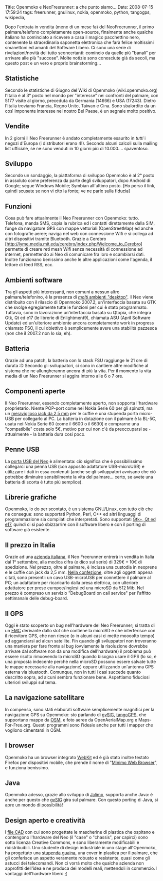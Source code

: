 Title: Openmoko e NeoFreerunner: a che punto siamo...
Date:  2008-07-15 17:59:24
tags: freerunner, gnulinux, nokia, openmoko, python, tangogps, wikipedia,

Dopo l'entrata in vendita (meno di un mese fa)
del NeoFreerunner, il primo palmare/telefono completamente open-source,
finalmente anche qualche italiano ha cominciato a ricevere a casa il magico
pacchettino nero, contenente la straordinaria saponetta elettronica che farà
felice moltissimi smanettoni ed amanti del Software Libero. Ci sono una serie
di rivelazioni/novità del tutto sconcertanti: comincio da quelle più "banali"
per arrivare alle più "succose". Molte notizie sono conosciute già da secoli,
ma questo post e un vero e proprio brainstorming...


## Statistiche ##

Secondo le statistiche di Giugno del Wiki di Openmoko (wiki.openmoko.org) l'Italia è
al 3° posto nel mondo per "interesse" nei confronti del palmare, con 5177
visite al giorno, preceduta da Germania (14666) e USA (17243). Dietro l'Italia
troviamo Francia, Regno Unito, Taiwan e Cina. Sono sbalordito da un così
imponente interesse nel nostro Bel Paese, è un segnale molto positivo.


## Vendite ##

In 2 giorni il Neo Freerunner è andato completamente esaurito
in *tutti* i negozi d'Europa (i distributori erano 4!). Secondo alcuni calcoli
sulla mailing list ufficiale, se ne sono venduti in 10 giorni più di
10.000.... spaventoso.


## Sviluppo ##

Secondo un sondaggio, la piattaforma di
sviluppo Openmoko è al 2° posto in assoluto come preferenza da parte degli
sviluppatori, dopo Android di Google; segue Windows Mobile; Symbian all'ultimo
posto. [Ho perso il link, quindi scusate se non vi cito la fonte; ve ne parlo
sulla fiducia]


## Funzioni ##

Cosa può fare attualmente il Neo Freerunner con
Openmoko: tutto. Telefona, manda SMS, copia la rubrica ed i contatti
direttamente dalla SIM, funge da navigatore GPS con mappe vettoriali
(OpenStreetMap) ed anche con fotografie aeree; naviga nel web con connessione
Wifi e si collega ad altri dispositivi tramite Bluetooth. Grazie a Cerebro
[http://lyme.media.mit.edu/cerebro/index.php/Welcome_to_Cerebro] permette di
creare reti mesh Wifi senza necessità di connessione ad internet, permettendo
ai Neo di comunicare fra loro e scambiarsi dati. Inoltre funzionano benissimo
anche le altre applicazioni come l'agenda, il lettore di feed RSS, ecc.


## Ambienti software ##

Tra gli aspetti più interessanti, non comuni a nessun
altro palmare/telefonino, è la presenza di [*molti* ambienti "desktop"][1]. Il
Neo viene distribuito con il rilascio di Openmoko 2007.2, un'interfaccia
basata su GTK che svolge egregiamente tutte le funzioni per cui è stato
programmato. Tuttavia, sono in lavorazione un'interfaccia basata su Qtopia,
che integra Gtk, Qt ed e17 (le librerie di Enlightment9), chiamata ASU (April
Software Update) ed un'ulteriore ambiente ancora completamente work in
progress chiamato FSO, il cui obiettivo è semplicemente avere una stabilità
pazzesca (non che il 2007.2 non lo sia, eh).


## Batteria ##

Grazie ad una patch, la batteria con lo stack FSU raggiunge le 21 ore di durata :D Secondo
gli sviluppatori, ci sono in cantiere altre modifiche al sistema che ne
allungheranno ancora di più la vita. Per il momento la vita media di un Neo
Freerunner si aggira intorno alle 6 o 7 ore.


## Componenti aperte ##

Il Neo Freerunner, essendo completamente aperto, non sopporta l'hardware
proprietario. Niente POP-port come nei Nokia Serie 60 per gli spinotti, ma un
[meraviglioso jack da 2,5 mm][2] per le cuffie e una stupenda porta micro-USB
per collegarlo al PC. La batteria in dotazione con il palmare è la BL-5C,
usata nei Nokia Serie 60 (come il 6600 o il 6630) e comprarne una
"compatibile" costa solo 5€, motivo per cui non c'è da preoccuparsi se -
attualmente - la batteria dura cosi poco.


## Penne USB ##

La [porta USB del Neo][3] è alimentata: ciò significa che è possibilissimo collegarci una penna
USB (con apposito adattatore USB-microUSB) e utilizzare i dati in essa
contenuti (anche se gli sviluppatori avvisano che ciò potrebbe diminuire
sensibilmente la vita del palmare... certo, se avete una batteria di scorta è
tutto più semplice).


## Librerie grafiche ##

Openmoko, lo do per scontato, è un sistema GNU/Linux, con tutto ciò che ne consegue: sono supportati Python,
Perl, C++ ed altri linguaggi di programmazione sia compilati che interpretati.
Sono supportati [Gtk+, Qt ed e17][4], quindi ci si può sbizzarrire con il
software libero e con il porting di software già esistente.


## Il prezzo in Italia ##

Grazie ad una [azienda italiana][5], il Neo Freerunner entrerà
in vendita in Italia dal 1° settembre, alla modica cifra (e dico sul serio) di
329€ + 10€ di spedizione. Nel prezzo, oltre al palmare, è inclusa una custodia
in neoprene e le cuffie con jack da 2,5 mm. [Nella confezione][6], oltre agli
oggetti appena citati, sono presenti: un cavo USB-microUSB per connettere il
palmare al PC; un adattatore per ricaricarlo dalla presa elettrica, con
ulteriore adattatore per prese europee/inglesi ed una microSD da 512 Mib. Nel
prezzo è compreso un servizio "DebugBoard on call service" per l'affitto
settimanale delle debug-board.


## Il GPS ##

Oggi è stato scoperto un bug nell'hardware del Neo Freerunner; si tratta di un [EMC][7] derivante dallo
slot che contiene la microSD e che interferisce con il ricevitore GPS, che non
riesce (o in alcuni casi ci mette moooolto tempo) ad agganciarsi ad alcun
satellite. Fin quando gli sviluppatori non troveranno una maniera per fare
fronte al bug (ovviamente la risoluzione dovrebbe arrivare dal software non da
una modifica dell'hardware) il problema può essere risolto rimuovendo la
microSD quando bisogna usare il GPS (lo so, è una proposta indecente perché
nella microSD possono essere salvate tutte le mappe necessarie alla
navigazione) oppure utilizzando un'antenna GPS esterna via bluetooth.
Comunque, non in tutti i casi succede quanto descritto sopra, ad alcuni sembra
funzionare bene. Aspettiamo fiduciosi ulteriori sviluppi sul tema.


## La navigazione satellitare ##

In compenso, sono stati elaborati software
semplicemente magnifici per la navigazione GPS su Openmoko: sto parlando di
[gvSIG][8], [tangoGPS][9], che supportano mappe da [OSM][10], e foto aeree da
OpenAerialMap.org e Maps-For-Free.org. Questi programmi sono l'ideale anche
per tutti i mapper che vogliono cimentarsi in OSM.


## I browser ##

Openmoko ha un browser integrato [WebKit][11] ed è già stato inoltre testato Firefox
per dispositivi mobile, che prende il nome di "[Minimo Web Browser][12]", e
funziona benissimo.


## Java ##

Openmoko adesso, grazie allo sviluppo di
[Jalimo][13], supporta anche Java: è anche per questo che [gvSIG][14] gira sul
palmare. Con questo porting di Java, si apre un mondo di possibilità!


## Design aperto e creatività ##

I [file CAD][15] con cui sono progettate le
mascherine di plastica che ospitano e contengono l'hardware del Neo (il "case"
o "chassis", per capirci) sono sotto licenza Creative Commons, e sono
liberamente modificabili e ridistribuibili. Uno studente di design industriale
in uno stage all'Openmoko, ha progettato una [stupenda guaina][16], una cover
in plastica per il palmare, che gli conferisce un aspetto veramente robusto e
resistente, quasi come gli astucci dei telecomandi. Non ci vorrà molto che
qualche azienda non approfitti dell'idea e ne produca dei modelli reali,
mettendoli in commercio. I vantaggi dell'hardware libero ;)

   [1]: http://www.vanille-media.de/site/index.php/2008/06/28/gtk-asu-fso-tmtla/

   [2]: http://wiki.openmoko.org/wiki/Getting_Started_with_your_Neo_FreeRunner

   [3]: http://wiki.openmoko.org/images/f/fa/Menu9.jpg

   [4]: http://wiki.openmoko.org/images/b/bb/OpenmokoFramework08.png

   [5]: http://www.eurofaxsas.it/

   [6]: http://wiki.openmoko.org/images/2/22/GTA02ALL.png

   [7]: http://it.wikipedia.org/wiki/Compatibilit%C3%A0_elettromagnetica

   [8]: http://blogs.thehumanjourney.net/finds/resource/4.png

   [9]: http://www.youtube.com/watch?v=hn7wuxlTNvs

   [10]: http://www.openstreetmap.org/

   [11]: http://www.monochromementality.com/data/phoo/2008_01_15/medium/moko-browser-on-monochromementality.jpg

   [12]: http://www.mozilla.org/projects/minimo/

   [13]: https://wiki.evolvis.org/jalimo/index.php/Main_Page

   [14]: http://en.wikipedia.org/wiki/GvSIG

   [15]: http://openmoko.com/download-cad.html

   [16]: http://www.sureda.org/Portfolio/Portfolio.htm
